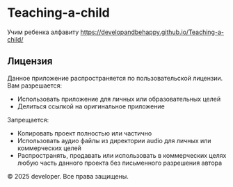 # Teaching-a-child
Учим ребенка алфавиту
https://developandbehappy.github.io/Teaching-a-child/

## Лицензия

Данное приложение распространяется по пользовательской лицензии. Вам разрешается:
- Использовать приложение для личных или образовательных целей
- Делиться ссылкой на оригинальное приложение

Запрещается:
- Копировать проект полностью или частично
- Использовать аудио файлы из директории audio для личных или коммерческих целей
- Распространять, продавать или использовать в коммерческих целях любую часть данного проекта без письменного разрешения автора

© 2025 developer. Все права защищены.